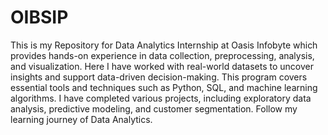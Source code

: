 # OIBSIP

This is my Repository for Data Analytics Internship at Oasis Infobyte which provides hands-on experience in data collection, preprocessing, analysis, and visualization. Here I have worked with real-world datasets to uncover insights and support data-driven decision-making. This program covers essential tools and techniques such as Python, SQL, and machine learning algorithms. I have completed various projects, including exploratory data analysis, predictive modeling, and customer segmentation. Follow my learning journey of Data Analytics.
